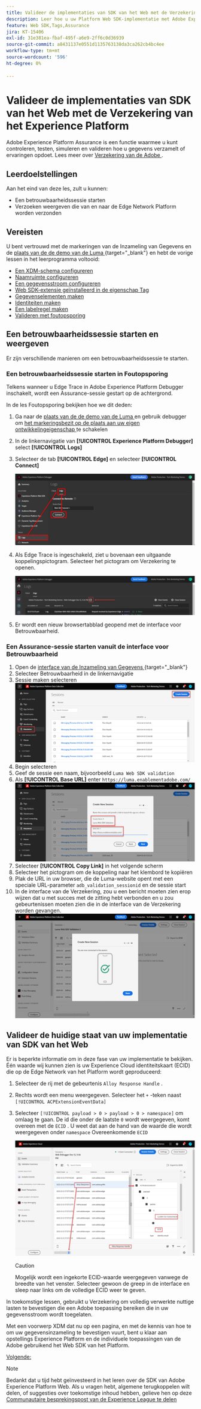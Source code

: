```yaml
---
title: Valideer de implementaties van SDK van het Web met de Verzekering van het Experience Platform
description: Leer hoe u uw Platform Web SDK-implementatie met Adobe Experience Platform Assurance kunt valideren. Deze les maakt deel uit van de Zelfstudie Adobe Experience Cloud met Web SDK implementeren.
feature: Web SDK,Tags,Assurance
jira: KT-15406
exl-id: 31e381ea-fbaf-495f-a6e9-2ff6c0d36939
source-git-commit: a8431137e0551d1135763138da3ca262cb4bc4ee
workflow-type: tm+mt
source-wordcount: '596'
ht-degree: 0%

---
```


# Valideer de implementaties van SDK van het Web met de Verzekering van het Experience Platform

Adobe Experience Platform Assurance is een functie waarmee u kunt controleren, testen, simuleren en valideren hoe u gegevens verzamelt of ervaringen opdoet. Lees meer over [ Verzekering van de Adobe ](https://experienceleague.adobe.com/nl/docs/experience-platform/assurance/home).


## Leerdoelstellingen

Aan het eind van deze les, zult u kunnen:

* Een betrouwbaarheidssessie starten
* Verzoeken weergeven die van en naar de Edge Network Platform worden verzonden

## Vereisten

U bent vertrouwd met de markeringen van de Inzameling van Gegevens en de [ plaats van de de demo van de Luma ](https://luma.enablementadobe.com/content/luma/us/en.html){target="_blank"}  en hebt de vorige lessen in het leerprogramma voltooid:

* [Een XDM-schema configureren](configure-schemas.md)
* [Naamruimte configureren](configure-identities.md)
* [Een gegevensstroom configureren](configure-datastream.md)
* [Web SDK-extensie geïnstalleerd in de eigenschap Tag](install-web-sdk.md)
* [Gegevenselementen maken](create-data-elements.md)
* [Identiteiten maken](create-identities.md)
* [Een labelregel maken](create-tag-rule.md)
* [Valideren met foutopsporing](validate-with-debugger.md)


## Een betrouwbaarheidssessie starten en weergeven

Er zijn verschillende manieren om een betrouwbaarheidssessie te starten.

### Een betrouwbaarheidssessie starten in Foutopsporing

Telkens wanneer u Edge Trace in Adobe Experience Platform Debugger inschakelt, wordt een Assurance-sessie gestart op de achtergrond.

In de les Foutopsporing bekijken hoe we dit deden:

1. Ga naar de [ plaats van de de demo van de Luma ](https://luma.enablementadobe.com/content/luma/us/en.html) en gebruik debugger om [ het markeringsbezit op de plaats aan uw eigen ontwikkelingeigenschap ](validate-with-debugger.md#use-the-experience-platform-debugger-to-map-to-your-tags-property) te schakelen
1. In de linkernavigatie van **[!UICONTROL Experience Platform Debugger]** select **[!UICONTROL Logs]**
1. Selecteer de tab **[!UICONTROL Edge]** en selecteer **[!UICONTROL Connect]**

   ![ verbindt het Spoor van Edge ](assets/analytics-debugger-edgeTrace.png)
1. Als Edge Trace is ingeschakeld, ziet u bovenaan een uitgaande koppelingspictogram. Selecteer het pictogram om Verzekering te openen.

   ![ de zitting van de Verzekering van het Begin ](assets/validate-debugger-start-assurnance.png)

1. Er wordt een nieuw browsertabblad geopend met de interface voor Betrouwbaarheid.

### Een Assurance-sessie starten vanuit de interface voor Betrouwbaarheid

1. Open de [ interface van de Inzameling van Gegevens ](https://experience.adobe.com/#/data-collection/home){target="_blank"} 
1. Selecteer Betrouwbaarheid in de linkernavigatie
1. Sessie maken selecteren
   ![ creeer een zitting van de Verzekering ](assets/assurance-create-session.png)
1. Begin selecteren
1. Geef de sessie een naam, bijvoorbeeld `Luma Web SDK validation`
1. Als **[!UICONTROL Base URL]** enter `https://luma.enablementadobe.com/`
   ![ Naam de zitting van de Verzekering ](assets/assurance-name-session.png)
1. Selecteer **[!UICONTROL Copy Link]** in het volgende scherm
1. Selecteer het pictogram om de koppeling naar het klembord te kopiëren
1. Plak de URL in uw browser, die de Luma-website opent met een speciale URL-parameter `adb_validation_sessionid` en de sessie start
1. In de interface van de Verzekering, zou u een bericht moeten zien erop wijzen dat u met succes met de zitting hebt verbonden en u zou gebeurtenissen moeten zien die in de interface van de Verzekering worden gevangen.
   ![ de zitting van de Verzekering heeft verbonden ](assets/assurance-success.png)

## Valideer de huidige staat van uw implementatie van SDK van het Web

Er is beperkte informatie om in deze fase van uw implementatie te bekijken. Één waarde wij kunnen zien is uw Experience Cloud identiteitskaart (ECID) die op de Edge Network van het Platform wordt geproduceerd:

1. Selecteer de rij met de gebeurtenis `Alloy Response Handle` .
1. Rechts wordt een menu weergegeven. Selecteer het `+` -teken naast `[!UICONTROL ACPExtensionEventData]`
1. Selecteer `[!UICONTROL payload > 0 > payload > 0 > namespace]` om omlaag te gaan. De id die onder de laatste `0` wordt weergegeven, komt overeen met de `ECID` . U weet dat aan de hand van de waarde die wordt weergegeven onder `namespace` Overeenkomende `ECID`

   ![ de Verzekering bevestigt ECID ](assets/validate-assurance-ecid.png)

   >[!CAUTION]
   >
   >Mogelijk wordt een ingekorte ECID-waarde weergegeven vanwege de breedte van het venster. Selecteer gewoon de greep in de interface en sleep naar links om de volledige ECID weer te geven.

In toekomstige lessen, gebruikt u Verzekering om volledig verwerkte nuttige lasten te bevestigen die een Adobe toepassing bereiken die in uw gegevensstroom wordt toegelaten.

Met een voorwerp XDM dat nu op een pagina, en met de kennis van hoe te om uw gegevensinzameling te bevestigen vuurt, bent u klaar aan opstellings Experience Platform en de individuele toepassingen van de Adobe gebruikend het Web SDK van het Platform.

[Volgende: ](setup-experience-platform.md)

>[!NOTE]
>
>Bedankt dat u tijd hebt geïnvesteerd in het leren over de SDK van Adobe Experience Platform Web. Als u vragen hebt, algemene terugkoppelen wilt delen, of suggesties over toekomstige inhoud hebben, gelieve hen op deze [ Communautaire besprekingspost van de Experience League te delen ](https://experienceleaguecommunities.adobe.com/t5/adobe-experience-platform-data/tutorial-discussion-implement-adobe-experience-cloud-with-web/td-p/444996)
